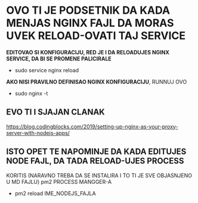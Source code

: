 # OVO TI JE PODSETNIK DA KADA MENJAS NGINX FAJL DA MORAS UVEK RELOAD-OVATI TAJ SERVICE

**EDITOVAO SI KONFIGURACIJU, RED JE I DA RELOADUJES NGINX SERVICE, DA BI SE PROMENE PALICIRALE**

- sudo service nginx reload

**AKO NISI PRAVILNO DEFINISAO NGINX KONFIGURACIJU**, RUNNUJ OVO

- sudo nginx -t

## EVO TI I SJAJAN CLANAK

<https://blog.codingblocks.com/2019/setting-up-nginx-as-your-proxy-server-with-nodejs-apps/>

## ISTO OPET TE NAPOMINJE DA KADA EDITUJES NODE FAJL, DA TADA RELOAD-UJES PROCESS

KORITIS (NARAVNO TREBA DA SE INSTALIRA I TO TI JE SVE OBJASNJENO U MD FAJLU) pm2 PROCESS MANGGER-A

- pm2 reload IME_NODEJS_FAJLA

